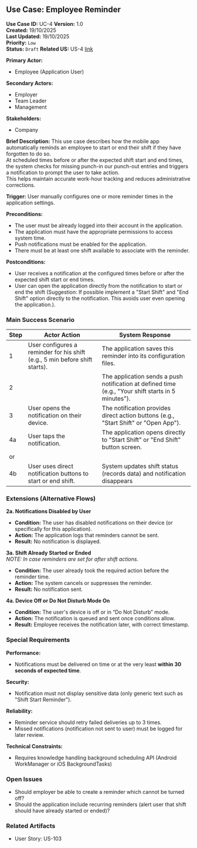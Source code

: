 ## Use Case: Employee Reminder

**Use Case ID:** UC-4
**Version:** 1.0  
**Created:** 19/10/2025  
**Last Updated:** 19/10/2025  
**Priority:** <!-- `Critical` | `High` | `Medium` | --> `Low`   
**Status:** `Draft` <!-- | `Reviewed` | `Approved` | `Implemented` -->
**Related US:** US-4 [link](../US/US-4.md)

**Primary Actor:**
- Employee (Application User)

**Secondary Actors:**
- Employer
- Team Leader
- Management

**Stakeholders:**
- Company

**Brief Description:**
This use case describes how the mobile app automatically reminds an employee to start or end their shift if they have forgotten to do so.  
At scheduled times before or after the expected shift start and end times, the system checks for missing punch-in our punch-out entries and triggers a notification to prompt the user to take action.  
This helps maintain accurate work-hour tracking and reduces administrative corrections.

**Trigger:**
User manually configures one or more reminder times in the application settings.

**Preconditions:**
- The user must be already logged into their account in the application.
- The application must have the appropriate permissions to access system time.
- Push notifications must be enabled for the application.
- There must be at least one shift available to associate with the reminder.

**Postconditions:**
- User receives a notification at the configured times before or after the expected shift start or end times.
- User can open the application directly from the notification to start or end the shift (Suggestion: If possible implement a "Start Shift" and "End Shift" option directly to the notification. This avoids user even opening the application.).

### Main Success Scenario

| Step | Actor Action | System Response |
|------|--------------|-----------------|
| 1 | User configures a reminder for his shift (e.g., 5 min before shift starts). | The application saves this reminder into its configuration files. |
| 2 | | The application sends a push notification at defined time (e.g., "Your shift starts in 5 minutes"). |
| 3 | User opens the notification on their device. | The notification provides direct action buttons (e.g., "Start Shift" or "Open App"). |
| 4a | User taps the notification. | The application opens directly to "Start Shift" or "End Shift" button screen. |
| or |
| 4b | User uses direct notification buttons to start or end shift. | System updates shift status (records data) and notification disappears |


### Extensions (Alternative Flows)

**2a. Notifications Disabled by User**
- **Condition:** The user has disabled notifications on their device (or specifically for this application).
- **Action:** The application logs that reminders cannot be sent.
- **Result:** No notification is displayed.

**3a. Shift Already Started or Ended**  
*NOTE: In case reminders are set for after shift actions.*
- **Condition:** The user already took the required action before the reminder time.
- **Action:** The system cancels or suppresses the reminder.
- **Result:** No notification sent.

**4a. Device Off or Do Not Disturb Mode On**
- **Condition:** The user's device is off or in “Do Not Disturb” mode.
- **Action:** The notification is queued and sent once conditions allow.
- **Result:** Employee receives the notification later, with correct timestamp.

### Special Requirements
**Performance:**
- Notifications must be delivered on time or at the very least **within 30 seconds of expected time**.

**Security:**
- Notification must not display sensitive data (only generic text such as "Shift Start Reminder").

**Reliability:**
- Reminder service should retry failed deliveries up to 3 times.
- Missed notifications (notification not sent to user) must be logged for later review.

**Technical Constraints:**
- Requires knowledge handling background scheduling API (Android WorkManager or iOS BackgroundTasks)

### Open Issues
- Should employer be able to create a reminder which cannot be turned off?
- Should the application include recurring reminders (alert user that shift should have already started or ended)?

### Related Artifacts
- User Story: US-103